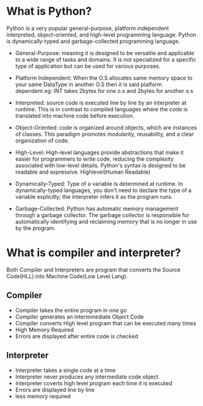 # What is Python?

Python is a very popular general-purpose, platform independent interpreted, object-oriented, and high-level programming language. Python is dynamically-typed and garbage-collected programming language.

- General-Purpose:
meaning it is designed to be versatile and applicable to a wide range of tasks and domains. It is not specialized for a specific type of application but can be used for various purposes.

- Platform Independent: 
When the O.S allocates same memory space to your same DataType in another O.S then it is said platform dependent.eg: INT takes 2bytes for one o.s and 2bytes for another o.s

- Interpreted:
source code is executed line by line by an interpreter at runtime. This is in contrast to compiled languages where the code is translated into machine code before execution.

- Object-Oriented:
code is organized around objects, which are instances of classes. This paradigm promotes modularity, reusability, and a clear organization of code.

- High-Level:
High-level languages provide abstractions that make it easier for programmers to write code, reducing the complexity associated with low-level details. Python's syntax is designed to be readable and expressive.
Highlevel(Human Readable)

- Dynamically-Typed:
Type of a variable is determined at runtime. In dynamically-typed languages, you don't need to declare the type of a variable explicitly; the interpreter infers it as the program runs. 

- Garbage-Collected:
Python has automatic memory management through a garbage collector. The garbage collector is responsible for automatically identifying and reclaiming memory that is no longer in use by the program. 

# What is compiler and interpreter?

Both Compiler and Interpreters are program that converts the Source Code(HLL) into Machine Code(Low Level Lang).

## Compiler
- Compiler takes the entire program in one go
- Compiler generates an intermmediate Object Code
- Compiler converts High level program that can be executed many times
- High Memory Required
- Errors are displayed after entire code is checked

## Interpreter 
-   Interpreter takes a single code at a time
-   Interpreter never produces any intermediate code object.
-   Interpreter coverts high level program each time it is executed
-   Errors are displayed line by line
-   less memory required





